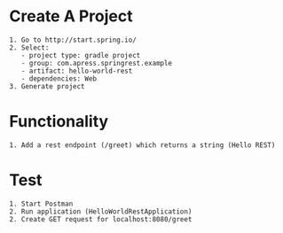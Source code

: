 # Create A Project
    1. Go to http://start.spring.io/
    2. Select:
       - project type: gradle project
       - group: com.apress.springrest.example
       - artifact: hello-world-rest
       - dependencies: Web
    3. Generate project

# Functionality
    1. Add a rest endpoint (/greet) which returns a string (Hello REST)

# Test
    1. Start Postman
    2. Run application (HelloWorldRestApplication)
    2. Create GET request for localhost:8080/greet

